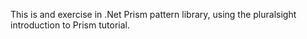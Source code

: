 This is and exercise in .Net Prism pattern library, using the pluralsight introduction to Prism tutorial.